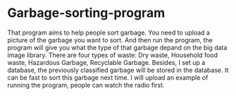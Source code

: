 # Garbage-sorting-program
That program aims to help people sort garbage.
You need to upload a picture of the garbage you want to sort. And then run the program, the program will give you what the type of that garbage depand on the big data image library. There are four types of waste: Dry waste, Household food waste, Hazardous Garbage, Recyclable Garbage.
Besides, I set up a database, the previously classified garbage will be stored in the database. It can be fast to sort this garbage next time.
I will upload an example of running the program, people can watch the radio first.
